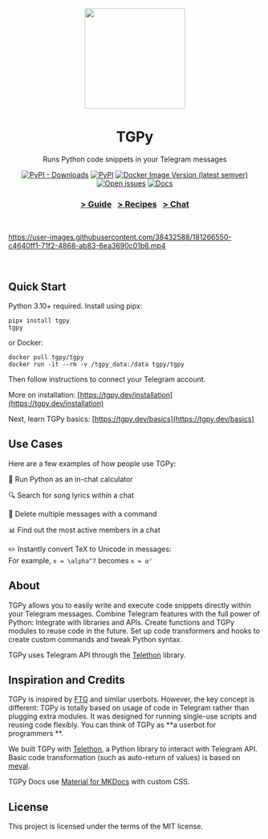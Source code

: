 <div align="center">

<img src="https://raw.githubusercontent.com/tm-a-t/TGPy/refs/heads/master/guide/docs/assets/icon.png" alt="" width=200>

# TGPy

Runs Python code snippets in your Telegram messages

[![PyPI - Downloads](https://img.shields.io/pypi/dm/tgpy?style=flat-square)](https://pypi.org/project/tgpy/)
[![PyPI](https://img.shields.io/pypi/v/tgpy?style=flat-square&color=9B59B6)](https://pypi.org/project/tgpy/)
[![Docker Image Version (latest semver)](https://img.shields.io/docker/v/tgpy/tgpy?style=flat-square&label=docker&sort=semver&color=9B59B6)](https://hub.docker.com/r/tgpy/tgpy)
[![Open issues](https://img.shields.io/github/issues-raw/tm-a-t/TGPy?style=flat-square)](https://github.com/tm-a-t/TGPy/issues)
[![Docs](https://img.shields.io/website?style=flat-square&label=docs&url=https%3A%2F%2Ftgpy.dev)](https://tgpy.dev/)

### [> Guide](https://tgpy.dev/basics/code) &nbsp; [> Recipes](https://tgpy.dev/recipes/about) &nbsp; [> Chat](https://t.me/tgpy_flood)

</div>

<br>

https://user-images.githubusercontent.com/38432588/181266550-c4640ff1-71f2-4868-ab83-6ea3690c01b6.mp4

<br>

<!-- --8<-- [start:body] -->
<!-- Starting from here, the content is shared between the readme file and the docs homepage -->

## Quick Start

Python 3.10+ required. Install using pipx:

```shell
pipx install tgpy
tgpy
```

or Docker:

```shell
docker pull tgpy/tgpy
docker run -it --rm -v /tgpy_data:/data tgpy/tgpy
```

Then follow instructions to connect your Telegram account. 

More on installation: [https://tgpy.dev/installation](https://tgpy.dev/installation)

Next, learn TGPy basics: [https://tgpy.dev/basics](https://tgpy.dev/basics)

## Use Cases

Here are a few examples of how people use TGPy:

🧮 Run Python as an in-chat calculator

🔍 Search for song lyrics within a chat

🧹 Delete multiple messages with a command

📊 Find out the most active members in a chat

✏️ Instantly convert TeX to Unicode in messages:<br>For example, `x = \alpha^7` becomes `x = α⁷`

## About

TGPy allows you to easily write and execute code snippets directly within your Telegram messages. Combine Telegram
features with the full power of Python: Integrate with libraries and APIs. Create functions and TGPy modules to reuse
code in the future. Set up code transformers and hooks to create custom commands and tweak Python syntax.

TGPy uses Telegram API through the [Telethon](https://github.com/LonamiWebs/Telethon) library.

## Inspiration and Credits

TGPy is inspired by [FTG](https://gitlab.com/friendly-telegram/friendly-telegram) and similar userbots. However, the key
concept is different: TGPy is totally based on usage of code in Telegram rather than plugging extra modules. It was
designed for running single-use scripts and reusing code flexibly. You can think of TGPy as **a userbot for programmers
**.

We built TGPy with [Telethon](https://github.com/LonamiWebs/Telethon), a Python library to interact with Telegram API.
Basic code transformation (such as auto-return of values) is based on [meval](https://github.com/penn5/meval).

TGPy Docs use [Material for MKDocs](https://squidfunk.github.io/mkdocs-material/) with custom CSS.

## License

This project is licensed under the terms of the MIT license.

<!-- --8<-- [end:body] -->
